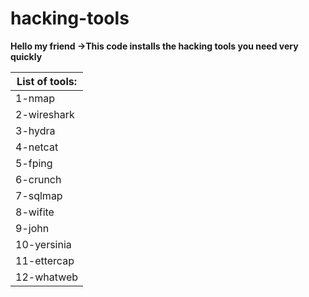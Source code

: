 # hacking-tools
**Hello my friend ->This code installs the hacking tools you need very quickly**
<br>

| List of tools: |
|----------------|
| 1-nmap         | macchanger |
| 2-wireshark    |
| 3-hydra        |
| 4-netcat       |
| 5-fping        |
| 6-crunch       |
| 7-sqlmap       |
| 8-wifite       |
| 9-john         |
| 10-yersinia    |
| 11-ettercap    |
| 12-whatweb     |
